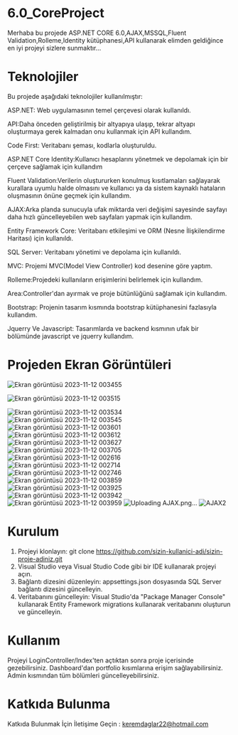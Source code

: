 # 6.0_CoreProject
Merhaba bu projede ASP.NET CORE 6.0,AJAX,MSSQL,Fluent Validation,Rolleme,Identity kütüphanesi,API kullanarak elimden geldiğince en iyi projeyi sizlere sunmaktır...
# Teknolojiler
Bu projede aşağıdaki teknolojiler kullanılmıştır:

ASP.NET: Web uygulamasının temel çerçevesi olarak kullanıldı.

API:Daha önceden geliştirilmiş bir altyapıya ulaşıp, tekrar altyapı oluşturmaya gerek kalmadan onu kullanmak için API kullandım.

Code First: Veritabanı şeması, kodlarla oluşturuldu.

 ASP.NET Core Identity:Kullanıcı hesaplarını yönetmek ve depolamak için bir çerçeve sağlamak için kullandım

Fluent Validation:Verilerin oluştururken konulmuş kısıtlamaları sağlayarak kurallara uyumlu halde olmasını ve kullanıcı ya da sistem kaynaklı hataların oluşmasının önüne geçmek için kullandım.

AJAX:Arka planda sunucuyla ufak miktarda veri değişimi sayesinde sayfayı daha hızlı güncelleyebilen web sayfaları yapmak için kullandım.

Entity Framework Core: Veritabanı etkileşimi ve ORM (Nesne İlişkilendirme Haritası) için kullanıldı.

SQL Server: Veritabanı yönetimi ve depolama için kullanıldı.

MVC: Projemi MVC(Model View Controller) kod desenine göre yaptım.

Rolleme:Projedeki kullanıların erişimlerini belirlemek için kullandım.

Area:Controller'dan ayırmak ve proje bütünlüğünü sağlamak için kullandım.

Bootstrap: Projenin tasarım kısmında bootstrap kütüphanesini fazlasıyla kullandım.

Jquerry Ve Javascript: Tasarımlarda ve backend kısmının ufak bir bölümünde javascript ve jquerry kullandım.

# Projeden Ekran Görüntüleri

![Ekran görüntüsü 2023-11-12 003455](https://github.com/KeremD22/6.0_CoreProject/assets/126280188/30ecf89b-a2a7-4a8e-bc17-a4a0d9e1716a)

![Ekran görüntüsü 2023-11-12 003515](https://github.com/KeremD22/6.0_CoreProject/assets/126280188/f8ace4cb-51e6-49b1-bcf7-d35e597816f1)

![Ekran görüntüsü 2023-11-12 003534](https://github.com/KeremD22/6.0_CoreProject/assets/126280188/450f23c4-2a81-474a-8a8b-f5d09c009161)
![Ekran görüntüsü 2023-11-12 003545](https://github.com/KeremD22/6.0_CoreProject/assets/126280188/dd1cc2cc-8eb6-4f37-af3b-519376ab3df3)
![Ekran görüntüsü 2023-11-12 003601](https://github.com/KeremD22/6.0_CoreProject/assets/126280188/641751d0-a556-4c65-9932-49769173b99e)
![Ekran görüntüsü 2023-11-12 003612](https://github.com/KeremD22/6.0_CoreProject/assets/126280188/b12a8764-6124-4eb0-9f55-9cdf22d381c9)
![Ekran görüntüsü 2023-11-12 003627](https://github.com/KeremD22/6.0_CoreProject/assets/126280188/1a56b839-5350-4602-83b9-c54e6341a70d)
![Ekran görüntüsü 2023-11-12 003705](https://github.com/KeremD22/6.0_CoreProject/assets/126280188/a4b8358b-618f-4f35-b01c-af76df48c170)
![Ekran görüntüsü 2023-11-12 002616](https://github.com/KeremD22/6.0_CoreProject/assets/126280188/681de9b7-80ca-42e8-bbf0-02b71df2f9e0)
![Ekran görüntüsü 2023-11-12 002714](https://github.com/KeremD22/6.0_CoreProject/assets/126280188/43dc38a9-7b61-465c-a22c-1471555baa1f)
![Ekran görüntüsü 2023-11-12 002746](https://github.com/KeremD22/6.0_CoreProject/assets/126280188/e0bacfcd-cba4-4aba-8508-2eb35110752e)
![Ekran görüntüsü 2023-11-12 003859](https://github.com/KeremD22/6.0_CoreProject/assets/126280188/094e532f-059d-494c-af97-990361049f0d)
![Ekran görüntüsü 2023-11-12 003925](https://github.com/KeremD22/6.0_CoreProject/assets/126280188/1fed365a-eabc-4044-b297-1a42058df9bd)
![Ekran görüntüsü 2023-11-12 003942](https://github.com/KeremD22/6.0_CoreProject/assets/126280188/c8ee8982-9f93-49b4-beb6-5a1ca154c013)
![Ekran görüntüsü 2023-11-12 003959](https://github.com/KeremD22/6.0_CoreProject/assets/126280188/8475af53-7e89-45ec-88ba-ad3e50a5c8eb)
![Uploading AJAX.png…]()
![AJAX2](https://github.com/KeremD22/6.0_CoreProject/assets/126280188/4077ef5f-e1ee-4421-8598-6ff6ed960033)

# Kurulum
1. Projeyi klonlayın: git clone https://github.com/sizin-kullanici-adi/sizin-proje-adiniz.git
2. Visual Studio veya Visual Studio Code gibi bir IDE kullanarak projeyi açın.
3. Bağlantı dizesini düzenleyin: appsettings.json dosyasında SQL Server bağlantı dizesini güncelleyin.
4. Veritabanını güncelleyin: Visual Studio'da "Package Manager Console" kullanarak Entity Framework migrations kullanarak veritabanını oluşturun ve güncelleyin.

# Kullanım
Projeyi LoginController/Index'ten açtıktan sonra proje içerisinde gezebilirsiniz.
Dashboard'dan portfolio kısımlarına erişim sağlayabilirsiniz.
Admin kısmından tüm bölümleri güncelleyebilirsiniz.

# Katkıda Bulunma

Katkıda Bulunmak İçin İletişime Geçin : keremdaglar22@hotmail.com
